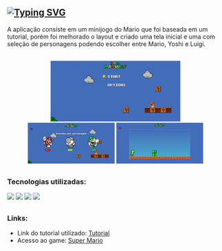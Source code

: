 <h2> <a href="https://git.io/typing-svg"><img src="https://readme-typing-svg.herokuapp.com/?color=e269c7&size=30&center=true&vCenter=true&font=Paytone+One&duration=1&repeat=false&random=false&width=1000&lines=Game+Super+Mario" alt="Typing SVG" /></a></h2>

A aplicação consiste em um minijogo do Mario que foi baseada em um tutorial, porém foi melhorado o layout e criado uma tela inicial e uma com seleção de personagens podendo escolher entre Mario, Yoshi e Luigi. 

<br>

<div align="center">
     <img src="img/tela_inicial.png" style="width:60%"/>
     <img src="img/selecao.png" style="width:40%"/>
     <img src="img/game.png" style="width:40%"/>
</div>

##

### Tecnologias utilizadas:
<div>
     <img src="https://img.shields.io/badge/html5-%23E34F26.svg?style=for-the-badge&logo=html5&logoColor=white" />
     <img src="https://img.shields.io/badge/css3-%231572B6.svg?style=for-the-badge&logo=css3&logoColor=white" />
     <img src="https://img.shields.io/badge/javascript-%23323330.svg?style=for-the-badge&logo=javascript&logoColor=%23F7DF1E" />
     <img src="https://img.shields.io/badge/VS%20Code-0078d7.svg?style=for-the-badge&logo=visual-studio-code&logoColor=white"/> 
</div>

## 

### Links: 
- Link do tutorial utilizado: [Tutorial](https://www.youtube.com/watch?v=r9buAwVBDhA&ab_channel=ManualdoDev)
- Acesso ao game: [Super Mario](https://beatrizaribeiro.github.io/GameSuperMario/index.html)

